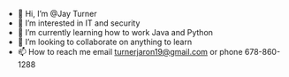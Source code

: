 - 👋 Hi, I’m @Jay Turner
- 👀 I’m interested in IT and security
- 🌱 I’m currently learning how to work Java and Python
- 💞️ I’m looking to collaborate on anything to learn
- 📫 How to reach me email turnerjaron19@gmail.com or phone 678-860-1288

<!---
turnerjaron19/turnerjaron19 is a ✨ special ✨ repository because its `README.md` (this file) appears on your GitHub profile.
You can click the Preview link to take a look at your changes.
--->
